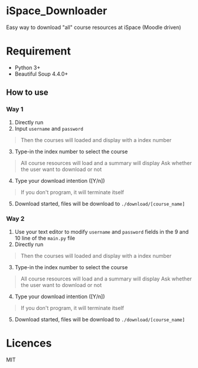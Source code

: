 # iSpace_Downloader
Easy way to download "all" course resources at iSpace (Moodle driven)

# Requirement
- Python 3+
- Beautiful Soup 4.4.0+

## How to use
### Way 1
1. Directly run
2. Input `username` and `password`
  > Then the courses will loaded and display with a index number
3. Type-in the index number to select the course
  > All course resources will load and a summary will display
  > Ask whether the user want to download or not
4. Type your download intention ([Y/n])
  > If you don't program, it will terminate itself
5. Download started, files will be download to `./download/[course_name]`

### Way 2
1. Use your text editor to modify `username` and `password` fields in the 9 and 10 line of the `main.py` file
2. Directly run
  > Then the courses will loaded and display with a index number
3. Type-in the index number to select the course
  > All course resources will load and a summary will display
  > Ask whether the user want to download or not
4. Type your download intention ([Y/n])
  > If you don't program, it will terminate itself
5. Download started, files will be download to `./download/[course_name]`

# Licences

MIT
